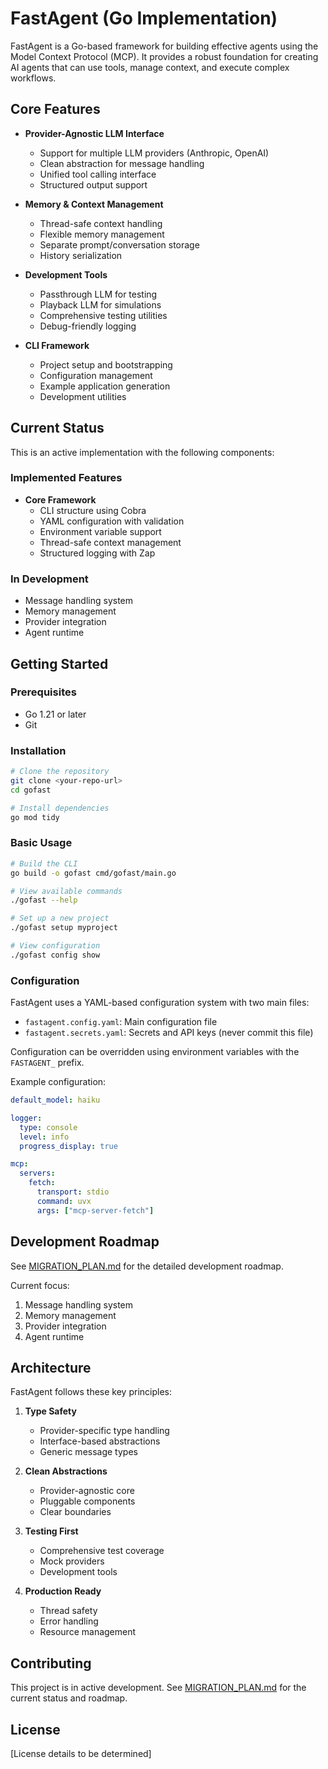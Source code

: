 # FastAgent (Go Implementation)

FastAgent is a Go-based framework for building effective agents using the Model Context Protocol (MCP). It provides a robust foundation for creating AI agents that can use tools, manage context, and execute complex workflows.

## Core Features

- **Provider-Agnostic LLM Interface**
  - Support for multiple LLM providers (Anthropic, OpenAI)
  - Clean abstraction for message handling
  - Unified tool calling interface
  - Structured output support

- **Memory & Context Management**
  - Thread-safe context handling
  - Flexible memory management
  - Separate prompt/conversation storage
  - History serialization

- **Development Tools**
  - Passthrough LLM for testing
  - Playback LLM for simulations
  - Comprehensive testing utilities
  - Debug-friendly logging

- **CLI Framework**
  - Project setup and bootstrapping
  - Configuration management
  - Example application generation
  - Development utilities

## Current Status

This is an active implementation with the following components:

### Implemented Features
- **Core Framework**
  - CLI structure using Cobra
  - YAML configuration with validation
  - Environment variable support
  - Thread-safe context management
  - Structured logging with Zap

### In Development
- Message handling system
- Memory management
- Provider integration
- Agent runtime

## Getting Started

### Prerequisites

- Go 1.21 or later
- Git

### Installation

```bash
# Clone the repository
git clone <your-repo-url>
cd gofast

# Install dependencies
go mod tidy
```

### Basic Usage

```bash
# Build the CLI
go build -o gofast cmd/gofast/main.go

# View available commands
./gofast --help

# Set up a new project
./gofast setup myproject

# View configuration
./gofast config show
```

### Configuration

FastAgent uses a YAML-based configuration system with two main files:

- `fastagent.config.yaml`: Main configuration file
- `fastagent.secrets.yaml`: Secrets and API keys (never commit this file)

Configuration can be overridden using environment variables with the `FASTAGENT_` prefix.

Example configuration:
```yaml
default_model: haiku

logger:
  type: console
  level: info
  progress_display: true

mcp:
  servers:
    fetch:
      transport: stdio
      command: uvx
      args: ["mcp-server-fetch"]
```

## Development Roadmap

See [MIGRATION_PLAN.md](MIGRATION_PLAN.md) for the detailed development roadmap.

Current focus:
1. Message handling system
2. Memory management
3. Provider integration
4. Agent runtime

## Architecture

FastAgent follows these key principles:

1. **Type Safety**
   - Provider-specific type handling
   - Interface-based abstractions
   - Generic message types

2. **Clean Abstractions**
   - Provider-agnostic core
   - Pluggable components
   - Clear boundaries

3. **Testing First**
   - Comprehensive test coverage
   - Mock providers
   - Development tools

4. **Production Ready**
   - Thread safety
   - Error handling
   - Resource management

## Contributing

This project is in active development. See [MIGRATION_PLAN.md](MIGRATION_PLAN.md) for the current status and roadmap.

## License

[License details to be determined] 